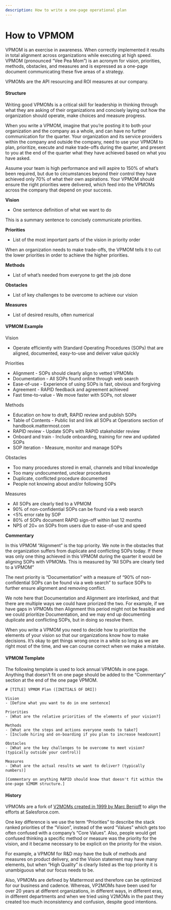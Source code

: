 ```yaml
---
description: How to write a one-page operational plan
---
```


# How to VPMOM

VPMOM is an exercise in awareness. When correctly implemented it results in total alignment across organizations while executing at high speed. VPMOM \(pronounced “Vee Pea Mom”\) is an acronym for vision, priorities, methods, obstacles, and measures and is expressed as a one-page document communicating these five areas of a strategy.

VPMOMs are the API resourcing and ROI measures at our company.

#### Structure

Writing good VPMOMs is a critical skill for leadership in thinking through what they are asking of their organizations and concisely laying out how the organization should operate, make choices and measure progress.

When you write a VPMOM, imagine that you’re posting it to both your organization and the company as a whole, and can have no further communication for the quarter. Your organization and its service providers within the company and outside the company, need to use your VPMOM to plan, prioritize, execute and make trade-offs during the quarter, and present to you at the end of the quarter what they have achieved based on what you have asked.

Assume your team is high performance and will aspire to 150% of what’s been required, but due to circumstances beyond their control they have achieved only 70% of what their own aspirations. Your VPMOM should ensure the right priorities were delivered, which feed into the VPMOMs across the company that depend on your success.

**Vision**

* One sentence definition of what we want to do

This is a summary sentence to concisely communicate priorities.

**Priorities**

* List of the most important parts of the vision in priority order

When an organization needs to make trade-offs, the VPMOM tells it to cut the lower priorities in order to achieve the higher priorities.

**Methods**

* List of what’s needed from everyone to get the job done

**Obstacles**

* List of key challenges to be overcome to achieve our vision

**Measures**

* List of desired results, often numerical

#### VPMOM Example

Vision

* Operate efficiently with Standard Operating Procedures \(SOPs\) that are aligned, documented, easy-to-use and deliver value quickly

Priorities

* Alignment - SOPs should clearly align to vetted VPMOMs
* Documentation - All SOPs found online through web search
* Ease-of-use - Experience of using SOPs is fast, obvious and forgiving
* Agreement - RAPID feedback and agreement achieved
* Fast time-to-value - We move faster with SOPs, not slower

Methods

* Education on how to draft, RAPID review and publish SOPs
* Table of Contents - Public list and link all SOPs at Operations section of handbook.mattermost.com
* RAPID review - Update SOPs with RAPID stakeholder review
* Onboard and train - Include onboarding, training for new and updated SOPs
* SOP iteration - Measure, monitor and manage SOPs

Obstacles

* Too many procedures stored in email, channels and tribal knowledge
* Too many undocumented, unclear procedures
* Duplicate, conflicted procedure documented
* People not knowing about and/or following SOPs

Measures

* All SOPs are clearly tied to a VPMOM
* 90% of non-confidential SOPs can be found via a web search
* &lt;5% error rate by SOP
* 80% of SOPs document RAPID sign-off within last 12 months
* NPS of 20+ on SOPs from users due to ease-of-use and speed

**Commentary**

In this VPMOM “Alignment” is the top priority. We note in the obstacles that the organization suffers from duplicate and conflicting SOPs today. If there was only one thing achieved in this VPMOM during the quarter it would be aligning SOPs with VPMOMs. This is measured by “All SOPs are clearly tied to a VPMOM”

The next priority is “Documentation” with a measure of “90% of non-confidential SOPs can be found via a web search” to surface SOPs to further ensure alignment and removing conflict.

We note here that Documentation and Alignment are interlinked, and that there are multiple ways we could have priorized the two. For example, if we have gaps in VPMOMs then Alignment this period might not be feasible and we could prioritize Documentation, and we may end up documenting duplicate and conflicting SOPs, but in doing so resolve them.

When you write a VPMOM you need to decide how to prioritize the elements of your vision so that our organizations know how to make decisions. It’s okay to get things wrong once in a while so long as we are right most of the time, and we can course correct when we make a mistake.

#### VPMOM Template

The following template is used to lock annual VPMOMs in one page. Anything that doesn’t fit on one page should be added to the “Commentary” section at the end of the one page VPMOM.

```text
# [TITLE] VPMOM Plan ([INITIALS OF DRI])

Vision
- [Define what you want to do in one sentence] 

Priorities 
- [What are the relative priorities of the elements of your vision?]

Methods
- [What are the steps and actions everyone needs to take?]
- [Include hiring and on-boarding if you plan to increase headcount] 

Obstacles 
- [What are the key challenges to be overcome to meet vision? (typically outside your control)] 

Measures 
- [What are the actual results we want to deliver? (typically numbers)]

[Commentary on anything RAPID should know that doesn't fit within the one-page V2MOM structure.]

```

#### History

VPMOMs are a fork of [V2MOMs created in 1999 by Marc Benioff](https://www.salesforce.com/blog/2013/04/how-to-create-alignment-within-your-company.html) to align the efforts at Salesforce.com.

One key difference is we use the term “Priorities” to describe the stack ranked priorities of the “Vision”, instead of the word “Values” which gets too often confused with a company’s “Core Values”. Also, people would get confused thinking a specific method or measure was the priority for the vision, and it became necessary to be explicit on the priority for the vision.

For example, a VPMOM for R&D may have the bulk of methods and measures on product delivery, and the Vision statement may have many elements, but when “High Quality” is clearly listed as the top priority it is unambiguous what our focus needs to be.

Also, VPMOMs are defined by Mattermost and therefore can be optimized for our business and cadence. Whereas, VP2MOMs have been used for over 20 years at different organizations, in different ways, in different eras, in different departments and when we tried using V2MOMs in the past they created too much inconsistency and confusion, despite good intentions.

